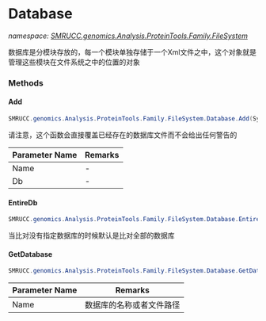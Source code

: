 ﻿# Database
_namespace: [SMRUCC.genomics.Analysis.ProteinTools.Family.FileSystem](./index.md)_

数据库是分模块存放的，每一个模块单独存储于一个Xml文件之中，这个对象就是管理这些模块在文件系统之中的位置的对象



### Methods

#### Add
```csharp
SMRUCC.genomics.Analysis.ProteinTools.Family.FileSystem.Database.Add(System.String,SMRUCC.genomics.Analysis.ProteinTools.Family.FileSystem.Family)
```
请注意，这个函数会直接覆盖已经存在的数据库文件而不会给出任何警告的

|Parameter Name|Remarks|
|--------------|-------|
|Name|-|
|Db|-|


#### EntireDb
```csharp
SMRUCC.genomics.Analysis.ProteinTools.Family.FileSystem.Database.EntireDb
```
当比对没有指定数据库的时候默认是比对全部的数据库

#### GetDatabase
```csharp
SMRUCC.genomics.Analysis.ProteinTools.Family.FileSystem.Database.GetDatabase(System.String)
```


|Parameter Name|Remarks|
|--------------|-------|
|Name|数据库的名称或者文件路径|



